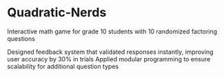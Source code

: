 # Quadratic-Nerds
Interactive math game for grade 10 students with 10 randomized factoring questions

Designed feedback system that validated responses instantly, improving user accuracy by 30% in trials
Applied modular programming to ensure scalability for additional question types
